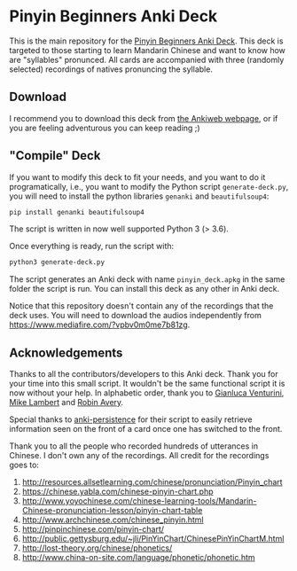Pinyin Beginners Anki Deck
==========================

This is the main repository for the [Pinyin Beginners Anki Deck][deckankiurl]. This deck
is targeted to those starting to learn Mandarin Chinese and want to know how are
"syllables" pronunced. All cards are accompanied with three (randomly selected) recordings
of natives pronuncing the syllable.

[deckankiurl]: https://ankiweb.net/shared/info/854183352

Download
--------

I recommend you to download this deck from [the Ankiweb webpage][deckankiurl], or if you are
feeling adventurous you can keep reading ;)

"Compile" Deck
--------------

If you want to modify this deck to fit your needs, and you want to do it programatically,
i.e., you want to modify the Python script `generate-deck.py`, you will need to install
the python libraries `genanki` and `beautifulsoup4`:

~~~bash
pip install genanki beautifulsoup4
~~~

The script is written in now well supported Python 3 (> 3.6).

Once everything is ready, run the script with:

~~~bash
python3 generate-deck.py
~~~

The script generates an Anki deck with name `pinyin_deck.apkg` in the same folder the
script is run. You can install this deck as any other in Anki deck.

Notice that this repository doesn't contain any of the recordings that the deck uses. You
will need to download the audios independently from
<https://www.mediafire.com/?vpbv0m0me7b81zg>.

Acknowledgements
----------------

Thanks to all the contributors/developers to this Anki deck. Thank you for your time into
this small script. It wouldn't be the same functional script it is now without your help.
In alphabetic order, thank you to [Gianluca Venturini][gianluca], [Mike Lambert][mikelambert]
and [Robin Avery][ribbanya].

[gianluca]: https://github.com/gianluca-venturini
[mikelambert]: https://github.com/mikelambert
[ribbanya]: https://github.com/ribbanya

Special thanks to [anki-persistence][] for their script to easily retrieve information
seen on the front of a card once one has switched to the front.

[anki-persistence]: https://github.com/SimonLammer/anki-persistence

Thank you to all the people who recorded hundreds of utterances in Chinese. I don't own
any of the recordings. All credit for the recordings goes to:

1. <http://resources.allsetlearning.com/chinese/pronunciation/Pinyin_chart>
2. <https://chinese.yabla.com/chinese-pinyin-chart.php>
3. <http://www.yoyochinese.com/chinese-learning-tools/Mandarin-Chinese-pronunciation-lesson/pinyin-chart-table>
4. <http://www.archchinese.com/chinese_pinyin.html>
5. <http://pinpinchinese.com/pinyin-chart/>
6. <http://public.gettysburg.edu/~jli/PinYinChart/ChinesePinYinChartM.html>
7. <http://lost-theory.org/chinese/phonetics/>
8. <http://www.china-on-site.com/language/phonetic/phonetic.htm>
